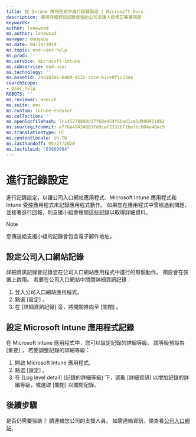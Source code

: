 ```yaml
---
title: 在 Intune 應用程式中進行記錄設定 | Microsoft Docs
description: 使用詳細資訊記錄來協助公司支援人員修正裝置問題
keywords: ''
author: lenewsad
ms.author: lanewsad
manager: dougeby
ms.date: 04/19/2019
ms.topic: end-user-help
ms.prod: ''
ms.service: microsoft-intune
ms.subservice: end-user
ms.technology: ''
ms.assetid: 2a9183a6-b40d-4132-a1ce-61ce0f1c23aa
searchScope:
- User help
ROBOTS: ''
ms.reviewer: esmich
ms.suite: ems
ms.custom: intune-enduser
ms.collection: ''
ms.openlocfilehash: 7c1452788d8d37f68e454f6bed1ce1d900911db2
ms.sourcegitcommit: a77ba49424803fddcaf23326f1befbc004e48ac9
ms.translationtype: HT
ms.contentlocale: zh-TW
ms.lasthandoff: 05/27/2020
ms.locfileid: "83880684"
---
```

# <a name="configure-logging-settings"></a>進行記錄設定

進行記錄設定，以讓公司入口網站應用程式、Microsoft Intune 應用程式和 Intune 受控應用程式來記錄應用程式動作。 如果您在應用程式中曾經遇到問題，並接著進行回報，則支援小組會檢閱這些記錄以取得詳細資料。 

> [!NOTE]
> 您傳送給支援小組的記錄會包含電子郵件地址。  

## <a name="configure-company-portal-logging"></a>設定公司入口網站記錄
詳細資訊記錄會記錄您在公司入口網站應用程式中進行的每個動作。 預設會在裝置上啟用。 若要在公司入口網站中關閉詳細資訊記錄：  

1. 登入公司入口網站應用程式。
2. 點選 [設定]  。
3. 在 [詳細資訊記錄]  旁，將開關推向至 [關閉]  。

## <a name="configure-microsoft-intune-app-logging"></a>設定 Microsoft Intune 應用程式記錄
在 Microsoft Intune 應用程式中，您可以設定記錄的詳細等級。 該等級預設為 [重要]  。 若要調整記錄的詳細等級：  

1. 開啟 Microsoft Intune 應用程式。  
2. 點選 [設定]  。  
3. 在 [Log level detail] \(記錄的詳細等級\)  下，選取 [詳細資訊]  以增加記錄的詳細等級，或選取 [關閉]  以關閉記錄。  

## <a name="next-steps"></a>後續步驟  

是否仍需要協助？ 請連絡您公司的支援人員。 如需連絡資訊，請查看[公司入口網站](https://go.microsoft.com/fwlink/?linkid=2010980)。  
